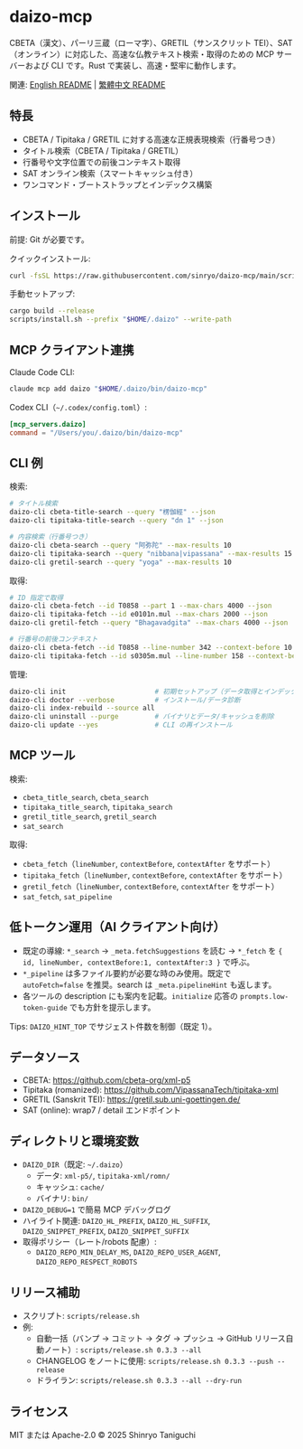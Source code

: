 # daizo-mcp

CBETA（漢文）、パーリ三蔵（ローマ字）、GRETIL（サンスクリット TEI）、SAT（オンライン）に対応した、高速な仏教テキスト検索・取得のための MCP サーバーおよび CLI です。Rust で実装し、高速・堅牢に動作します。

関連: [English README](README.md) | [繁體中文 README](README.zh-TW.md)

## 特長

- CBETA / Tipitaka / GRETIL に対する高速な正規表現検索（行番号つき）
- タイトル検索（CBETA / Tipitaka / GRETIL）
- 行番号や文字位置での前後コンテキスト取得
- SAT オンライン検索（スマートキャッシュ付き）
- ワンコマンド・ブートストラップとインデックス構築

## インストール

前提: Git が必要です。

クイックインストール:

```bash
curl -fsSL https://raw.githubusercontent.com/sinryo/daizo-mcp/main/scripts/bootstrap.sh | bash -s -- --yes --write-path
```

手動セットアップ:

```bash
cargo build --release
scripts/install.sh --prefix "$HOME/.daizo" --write-path
```

## MCP クライアント連携

Claude Code CLI:

```bash
claude mcp add daizo "$HOME/.daizo/bin/daizo-mcp"
```

Codex CLI（`~/.codex/config.toml`）:

```toml
[mcp_servers.daizo]
command = "/Users/you/.daizo/bin/daizo-mcp"
```

## CLI 例

検索:

```bash
# タイトル検索
daizo-cli cbeta-title-search --query "楞伽經" --json
daizo-cli tipitaka-title-search --query "dn 1" --json

# 内容検索（行番号つき）
daizo-cli cbeta-search --query "阿弥陀" --max-results 10
daizo-cli tipitaka-search --query "nibbana|vipassana" --max-results 15
daizo-cli gretil-search --query "yoga" --max-results 10
```

取得:

```bash
# ID 指定で取得
daizo-cli cbeta-fetch --id T0858 --part 1 --max-chars 4000 --json
daizo-cli tipitaka-fetch --id e0101n.mul --max-chars 2000 --json
daizo-cli gretil-fetch --query "Bhagavadgita" --max-chars 4000 --json

# 行番号の前後コンテキスト
daizo-cli cbeta-fetch --id T0858 --line-number 342 --context-before 10 --context-after 200
daizo-cli tipitaka-fetch --id s0305m.mul --line-number 158 --context-before 5 --context-after 100
```

管理:

```bash
daizo-cli init                      # 初期セットアップ（データ取得とインデックス構築）
daizo-cli doctor --verbose          # インストール/データ診断
daizo-cli index-rebuild --source all
daizo-cli uninstall --purge         # バイナリとデータ/キャッシュを削除
daizo-cli update --yes              # CLI の再インストール
```

## MCP ツール

検索:
- `cbeta_title_search`, `cbeta_search`
- `tipitaka_title_search`, `tipitaka_search`
- `gretil_title_search`, `gretil_search`
- `sat_search`

取得:
- `cbeta_fetch`（`lineNumber`, `contextBefore`, `contextAfter` をサポート）
- `tipitaka_fetch`（`lineNumber`, `contextBefore`, `contextAfter` をサポート）
- `gretil_fetch`（`lineNumber`, `contextBefore`, `contextAfter` をサポート）
- `sat_fetch`, `sat_pipeline`

## 低トークン運用（AI クライアント向け）

- 既定の導線: `*_search` → `_meta.fetchSuggestions` を読む → `*_fetch` を `{ id, lineNumber, contextBefore:1, contextAfter:3 }` で呼ぶ。
- `*_pipeline` は多ファイル要約が必要な時のみ使用。既定で `autoFetch=false` を推奨。search は `_meta.pipelineHint` も返します。
- 各ツールの description にも案内を記載。`initialize` 応答の `prompts.low-token-guide` でも方針を提示します。

Tips: `DAIZO_HINT_TOP` でサジェスト件数を制御（既定 1）。

## データソース

- CBETA: https://github.com/cbeta-org/xml-p5
- Tipitaka (romanized): https://github.com/VipassanaTech/tipitaka-xml
- GRETIL (Sanskrit TEI): https://gretil.sub.uni-goettingen.de/
- SAT (online): wrap7 / detail エンドポイント

## ディレクトリと環境変数

- `DAIZO_DIR`（既定: `~/.daizo`）
  - データ: `xml-p5/`, `tipitaka-xml/romn/`
  - キャッシュ: `cache/`
  - バイナリ: `bin/`
- `DAIZO_DEBUG=1` で簡易 MCP デバッグログ
- ハイライト関連: `DAIZO_HL_PREFIX`, `DAIZO_HL_SUFFIX`, `DAIZO_SNIPPET_PREFIX`, `DAIZO_SNIPPET_SUFFIX`
- 取得ポリシー（レート/robots 配慮）:
  - `DAIZO_REPO_MIN_DELAY_MS`, `DAIZO_REPO_USER_AGENT`, `DAIZO_REPO_RESPECT_ROBOTS`

## リリース補助

- スクリプト: `scripts/release.sh`
- 例:
  - 自動一括（バンプ → コミット → タグ → プッシュ → GitHub リリース自動ノート）: `scripts/release.sh 0.3.3 --all`
  - CHANGELOG をノートに使用: `scripts/release.sh 0.3.3 --push --release`
  - ドライラン: `scripts/release.sh 0.3.3 --all --dry-run`

## ライセンス

MIT または Apache-2.0 © 2025 Shinryo Taniguchi
